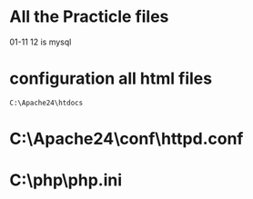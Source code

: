 # All the Practicle files
01-11
12 is mysql

# configuration all html files
```
C:\Apache24\htdocs
```
# ‪C:\Apache24\conf\httpd.conf

# ‪C:\php\php.ini
